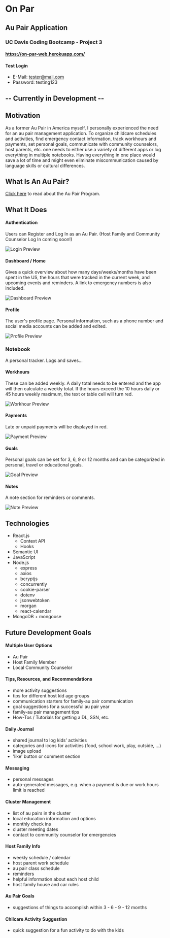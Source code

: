 # On Par
## Au Pair Application
### UC Davis Coding Bootcamp - Project 3
#### https://on-par-web.herokuapp.com/

#### Test Login
* E-Mail: tester@mail.com
* Password: testing123

## -- Currently in Development --

## Motivation

As a former Au Pair in America myself, I personally experienced the need for an au pair management application. To organize childcare schedules and activities, find emergency contact information, track workhours and payments, set personal goals, communicate with community counselors, host parents, etc. one needs to either use a variety of different apps or log everything in multiple notebooks. Having everything in one place would save a lot of time and might even eliminate miscommunication caused by language skills or cultural differences.

## What Is An Au Pair?
[Click here](https://www.aupairinamerica.com/aupairs/index.asp) to read about the Au Pair Program.

## What It Does

#### Authentication
Users can Register and Log In as an Au Pair. (Host Family and Community Counselor Log In coming soon!)

![Login Preview](readme-gifs/Login_Register.gif)

#### Dashboard / Home
Gives a quick overview about how many days/weeks/months have been spent in the US, the hours that were tracked in the current week, and upcoming events and reminders. A link to emergency numbers is also included.

![Dashboard Preview](readme-gifs/Dashboard.gif)

#### Profile
The user's profile page. Personal information, such as a phone number and social media accounts can be added and edited.

![Profile Preview](readme-gifs/Profile.gif)

### Notebook
A personal tracker. Logs and saves...

#### Workhours
These can be added weekly. A daily total needs to be entered and the app will then calculate a weekly total. If the hours exceed the 10 hours daily or 45 hours weekly maximum, the text or table cell will turn red.

![Workhour Preview](readme-gifs/Workhours.gif)

#### Payments
Late or unpaid payments will be displayed in red.

![Payment Preview](readme-gifs/Payments.gif)

#### Goals
Personal goals can be set for 3, 6, 9 or 12 months and can be categorized in personal, travel or educational goals.

![Goal Preview](readme-gifs/Goals.gif)

#### Notes
A note section for reminders or comments.

![Note Preview](readme-gifs/Notes.gif)

## Technologies

* React.js
    * Context API
    * Hooks
* Semantic UI
* JavaScript
* Node.js
    * express
    * axios
    * bcryptjs
    * concurrently
    * cookie-parser
    * dotenv
    * jsonwebtoken
    * morgan
    * react-calendar
* MongoDB + mongoose

## Future Development Goals

#### Multiple User Options
* Au Pair
* Host Family Member
* Local Community Counselor

#### Tips, Resources, and Recommendations
* more activity suggestions
* tips for different host kid age groups
* communication starters for family-au pair communication
* goal suggestions for a successful au pair year
* family-au pair management tips
* How-Tos / Tutorials for getting a DL, SSN, etc.

#### Daily Journal
* shared journal to log kids' activities
* categories and icons for activities (food, school work, play, outside, ...)
* image upload
* 'like' button or comment section

#### Messaging
* personal messages
* auto-generated messages, e.g. when a payment is due or work hours limit is reached

#### Cluster Management
* list of au pairs in the cluster
* local education information and options
* monthly check ins
* cluster meeting dates
* contact to community counselor for emergencies

#### Host Family Info
* weekly schedule / calendar
* host parent work schedule
* au pair class schedule
* reminders
* helpful information about each host child
* host family house and car rules

#### Au Pair Goals
* suggestions of things to accomplish within 3 - 6 - 9 - 12 months

#### Chilcare Activity Suggestion
* quick suggestion for a fun activity to do with the kids
